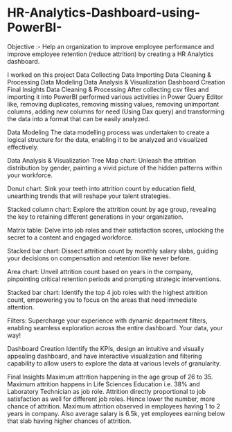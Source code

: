 # HR-Analytics-Dashboard-using-PowerBI-
Objective :- Help an organization to improve employee performance and improve employee retention (reduce attrition) by creating a HR Analytics dashboard.

I worked on this project
Data Collecting
Data Importing
Data Cleaning & Processing
Data Modeling
Data Analysis & Visualization
Dashboard Creation
Final Insights
Data Cleaning & Processing
After collecting csv files and importing it into PowerBI performed various activities in Power Query Editor like, removing duplicates, removing missing values, removing unimportant columns, adding new columns for need (Using Dax query) and transforming the data into a format that can be easily analyzed.

Data Modeling
The data modelling process was undertaken to create a logical structure for the data, enabling it to be analyzed and visualized effectively.

Data Analysis & Visualization
Tree Map chart: Unleash the attrition distribution by gender, painting a vivid picture of the hidden patterns within your workforce.

Donut chart: Sink your teeth into attrition count by education field, unearthing trends that will reshape your talent strategies.

Stacked column chart: Explore the attrition count by age group, revealing the key to retaining different generations in your organization.

Matrix table: Delve into job roles and their satisfaction scores, unlocking the secret to a content and engaged workforce.

Stacked bar chart: Dissect attrition count by monthly salary slabs, guiding your decisions on compensation and retention like never before.

Area chart: Unveil attrition count based on years in the company, pinpointing critical retention periods and prompting strategic interventions.

Stacked bar chart: Identify the top 4 job roles with the highest attrition count, empowering you to focus on the areas that need immediate attention.

Filters: Supercharge your experience with dynamic department filters, enabling seamless exploration across the entire dashboard. Your data, your way!

Dashboard Creation
Identify the KPIs, design an intuitive and visually appealing dashboard, and have interactive visualization and filtering capability to allow users to explore the data at various levels of granularity.

Final Insights
Maximum attrition happening in the age group of 26 to 35.
Maximum attrition happens in Life Sciences Education i.e. 38% and Laboratory Technician as job role.
Attrition directly proportional to job satisfaction as well for different job roles. Hence lower the number, more chance of attrition.
Maximum attrition observed in employees having 1 to 2 years in company.
Also average salary is 6.5k, yet employees earning below that slab having higher chances of attrition.
